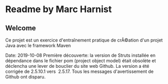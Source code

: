 # Readme by Marc Harnist
## Welcome
Ce projet est un exercice d'entraînement pratique de crÃ©ation d'un projet Java avec le framework Maven

Date: 2019-10-08
Première découverte: la version de Struts installée en dépendance dans le fichier pom (project object model) était obsolète et déclencha une lever de bouclier du site web Github.
La version a été corrigée de 2.5.10.1 vers  2.5.17.
Tous les messages d'avertissement de Github ont disparu.
